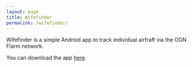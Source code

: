 ```yaml
---
layout: page
title: Wifefinder
permalink: /wifefinder/
---
```


Wifefinder is a simple Android app to track individual airfraft via the OGN
Flarm network.

You can download the app
<a href="{{site-url}}/assets/wifefinder/wifefinder-release.app" target="_blank">here</a>.
